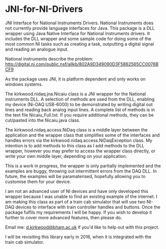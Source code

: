 # JNI-for-NI-Drivers
JNI Interface for National Instruments Drivers. National Instruments does not currently provide language interfaces for Java. This package is a DLL wrapper using Java Native Interface for National Instruments drivers. It includes the DLL wrapper and some sample code for doing some of the most common NI tasks such as creating a task, outputting a digital signal and reading an analogue input.

National instruments describe the problem:
http://digital.ni.com/public.nsf/allkb/802A9D349090D3F5862565CC0076BCF9

As the package uses JNI, it is platform dependent and only works on windows systems.

The kirkwood.nidaq.jna.Nicaiu class is a JNI wrapper for the National instruments DLL. A selection of methods are used from the DLL, enabling my device (Ni-DAQ USB-6000) to be demonstrated by writing digital out lines and reading back analog input lines. A complete list of methods is in the text file Nicaiu_Full.txt. If you require additional methods, they can be cut/pasted into the Nicaiu.java class.

The kirkwood.nidaq.access.NiDaq class is a middle layer between the application and the wrapper class that simplifies some of the interfaces and handles errors via the kirkwood.nidaq.access.NiDaqException class. My intention is to add methods to this class as I add methods to the DLL wrapper, however you may prefer to access the wrapper class directly, or write your own middle layer, depending on your application.

This is a work in progress, the wrapper is only partially implemented and the examples are buggy, throwing out intermittent errors from the DAQ DLL. In future, the examples will be paramaterised, hopefully allowing you to customise them for your device.

I am not an advanced user of NI devices and have only developed this wrapper because I was unable to find an existing example of the internet. I am making this class as part of a train cab simulator that will use two NI-DAQ devices to interface with train controller handles and buttons. Once the package fulfils my requirements I will be happy. If you wish to develop it further to cover more advanced features, then please do.

Email me: d.kirkwood@bham.ac.uk if you'd like to help out with this project.

I will be revisiting this library early in 2016, when it is integrated with the train cab simulator.
